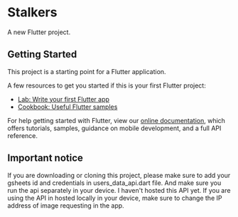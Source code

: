 # Stalkers

A new Flutter project.

## Getting Started

This project is a starting point for a Flutter application.

A few resources to get you started if this is your first Flutter project:

- [Lab: Write your first Flutter app](https://flutter.dev/docs/get-started/codelab)
- [Cookbook: Useful Flutter samples](https://flutter.dev/docs/cookbook)

For help getting started with Flutter, view our
[online documentation](https://flutter.dev/docs), which offers tutorials,
samples, guidance on mobile development, and a full API reference.

## Important notice

If you are downloading or cloning this project, please make sure to add your gsheets id and credentials in users_data_api.dart file.
And make sure you run the api separately in your device. I haven't hosted this API yet.
If you are using the API in hosted locally in your device, make sure to change the IP address of image requesting in the app.
